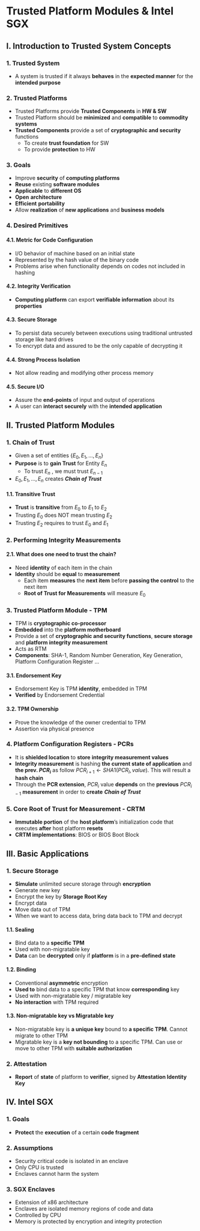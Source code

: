 # Trusted Platform Modules & Intel SGX

## I. Introduction to Trusted System Concepts

### 1. Trusted System

- A system is trusted if it always **behaves** in the **expected manner** for the **intended purpose**

### 2. Trusted Platforms

- Trusted Platforms provide **Trusted Components** in **HW & SW**
- Trusted Platform should be **minimized** and **compatible** to **commodity systems**
- **Trusted Components** provide a set of **cryptographic and security** functions
  - To create **trust foundation** for SW
  - To provide **protection** to HW

### 3. Goals

- Improve **security** of **computing platforms**
- **Reuse** existing **software modules**
- **Applicable** to **different OS**
- **Open** **architecture**
- **Efficient** **portability**
- Allow **realization** of **new applications** and **business models**

### 4. Desired Primitives

#### 4.1. Metric for Code Configuration

- I/O behavior of machine based on an initial state
- Represented by the hash value of the binary code
- Problems arise when functionality depends on codes not included in hashing

#### 4.2. Integrity Verification

- **Computing platform** can export **verifiable information** about its **properties**

#### 4.3. Secure Storage

- To persist data securely between executions using traditional untrusted storage like hard drives
- To encrypt data and assured to be the only capable of decrypting it

#### 4.4. Strong Process Isolation

- Not allow reading and modifying other process memory

#### 4.5. Secure I/O

- Assure the **end-points** of input and output of operations
- A user can **interact securely** with the **intended application**

## II. Trusted Platform Modules

### 1. Chain of Trust

- Given a set of entities $\{ E_0, E_1, ... , E_n \}$
- **Purpose** is to **gain Trust** for Entity $E_n$
  - To trust $E_n$ , we must trust $E_{n-1}$
- $E_0, E_1, ... , E_n$ creates ***Chain of Trust***

#### 1.1. Transitive Trust

- **Trust** is **transitive** from $E_0$ to $E_1$ to $E_2$
- Trusting $E_0$ does NOT mean trusting $E_2$
- Trusting $E_2$ requires to trust $E_0$ and $E_1$

### 2. Performing Integrity Measurements

#### 2.1. What does one need to trust the chain?

- Need **identity** of each item in the chain
- **Identity** should be **equal** to **measurement**
  - Each item **measures** the **next item** before **passing the control** to the next item
  - **Root of Trust for Measurements** will measure $E_0$

### 3. Trusted Platform Module - TPM

- TPM is **cryptographic co-processor**
- **Embedded** into the **platform motherboard**
- Provide a set of **cryptographic and security functions**, **secure storage** and **platform integrity measurement**
- Acts as RTM
- **Components**: SHA-1, Random Number Generation, Key Generation, Platform Configuration Register ...

#### 3.1. Endorsement Key

- Endorsement Key is TPM **identity**, embedded in TPM
- **Verified** by Endorsement Credential

#### 3.2. TPM Ownership

- Prove the knowledge of the owner credential to TPM
- Assertion via physical presence

### 4. Platform Configuration Registers - PCRs

- It is **shielded location** to **store** **integrity measurement values**
- **Integrity measurement** is hashing **the current state of application** and **the prev. $PCR_i$** as follow $PCR_{i+1} \leftarrow SHA1( PCR_I, value )$. This will result a **hash chain**
- Through the **PCR extension**, $PCR_i$ value **depends** on the **previous** $PCR_{i-1}$ **measurement** in order to **create** ***Chain of Trust***

### 5. Core Root of Trust for Measurement - CRTM

- **Immutable portion** of the **host platform**’s initialization code that executes **after** host platform **resets**
- **CRTM implementations**: BIOS or BIOS Boot Block

## III. Basic Applications

### 1. Secure Storage

- **Simulate** unlimited secure storage through **encryption**
- Generate new key
- Encrypt the key by **Storage Root Key**
- Encrypt data
- Move data out of TPM
- When we want to access data, bring data back to TPM and decrypt

#### 1.1. Sealing

- Bind data to a **specific TPM**
- Used with non-migratable key
- **Data** can be **decrypted** only if **platform** is in a **pre-defined state**

#### 1.2. Binding

- Conventional **asymmetric** encryption
- **Used to** bind data to a specific TPM that know **corresponding** key
- Used with non-migratable key / migratable key
- **No interaction** with TPM required

#### 1.3. Non-migratable key vs Migratable key

- Non-migratable key is **a unique key** bound to **a specific TPM**. Cannot migrate to other TPM
- Migratable key is a **key not bounding** to a specific TPM. Can use or move to other TPM with **suitable authorization**

### 2. Attestation

- **Report** of **state** of platform to **verifier**, signed by **Attestation Identity Key**

## IV. Intel SGX

### 1. Goals

- **Protect** the **execution** of a certain **code fragment**

### 2. Assumptions

- Security critical code is isolated in an enclave
- Only CPU is trusted
- Enclaves cannot harm the system

### 3. SGX Enclaves

- Extension of x86 architecture
- Enclaves are isolated memory regions of code and data
- Controlled by CPU
- Memory is protected by encryption and integrity protection

